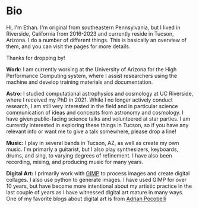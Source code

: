 # Bio

Hi, I'm Ethan. I'm original from southeastern Pennsylvania, but I lived in Riverside, California from 2016-2023 and currently reside in Tucson, Arizona. I do a number of different things. This is basically an overview of them, and you can visit the pages for more details. 

Thanks for dropping by!

**Work:** I am currently working at the University of Arizona for the High Performance Computing system, where I assist researchers using the machine and develop training materials and documentation.

**Astro:** I studied computational astrophysics and cosmology at UC Riverside, where I received my PhD in 2021. While I no longer actively conduct research, I am still very interested in the field and in particular science communication of ideas and concepts from astronomy and cosmology. I have given public-facing science talks and volunteered at star parties. I am currently interested in exploring these things in Tucson, so if you have any relevant info or want me to give a talk somewhere, please drop a line!

**Music:** I play in several bands in Tucson, AZ, as well as create my own music. I'm primarly a guitarist, but I also play synthesizers, keyboards, drums, and sing, to varying degrees of refinement. I have also been recording, mixing, and producing music for many years. 

**Digital Art:** I primarily work with [GIMP](https://www.gimp.org/) to process images and create digital collages. I also use python to generate images. I have used GIMP for over 10 years, but have become more intentional about my artistic practice in the last couple of years as I have witnessed digital art mature in many ways. One of my favorite blogs about digital art is from [Adrian Pocobelli](https://pocobelli.net/)


